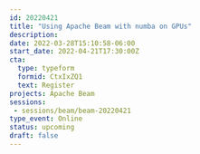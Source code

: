 ```yaml
---
id: 20220421
title: "Using Apache Beam with numba on GPUs"
description: 
date: 2022-03-28T15:10:58-06:00
start_date: 2022-04-21T17:30:00Z
cta: 
  type: typeform
  formid: CtxIxZQ1
  text: Register
projects: Apache Beam
sessions: 
 - sessions/beam/beam-20220421
type_event: Online
status: upcoming
draft: false
---
```




